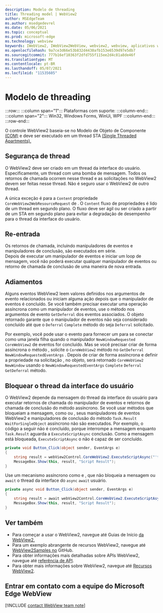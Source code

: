 ```yaml
---
description: Modelo de threading
title: Threading model | WebView2
author: MSEdgeTeam
ms.author: msedgedevrel
ms.date: 05/06/2021
ms.topic: conceptual
ms.prod: microsoft-edge
ms.technology: webview
keywords: IWebView2, IWebView2WebView, webview2, webview, aplicativos wpf, wpf, edge, ICoreWebView2, ICoreWebView2Host, controle de navegador, html de borda
ms.openlocfilehash: 9a7ce3d66e53b832d4430afb153e6539d97e5db7
ms.sourcegitcommit: 777b16ef10363f2dfd755f115ee2d4c81a8de46f
ms.translationtype: MT
ms.contentlocale: pt-BR
ms.lasthandoff: 05/07/2021
ms.locfileid: "11535605"
---
```

# <a name="threading-model"></a>Modelo de threading 

:::row:::
   :::column span="1":::
      Plataformas com suporte:
   :::column-end:::
   :::column span="2":::
      Win32, Windows Forms, WinUi, WPF
   :::column-end:::
:::row-end:::  

O controle WebView2 baseia-se no Modelo de Objeto de Componente [(COM)][WindowsWin32ComTheComponentObjectModel] e deve ser executado em um thread STA [(Single Threaded Apartments).][WindowsWin32ComSingleThreadedApartments]  

## <a name="thread-safety"></a>Segurança de thread  

O WebView2 deve ser criado em um thread da interface do usuário.  Especificamente, um thread com uma bomba de mensagem.  Todos os retornos de chamada ocorrem nesse thread e as solicitações no WebView2 devem ser feitas nesse thread.  Não é seguro usar o WebView2 de outro thread.  

A única exceção é para a `Content` propriedade `CoreWebView2WebResourceRequest` de .  O `Content` fluxo de propriedades é lido de um thread em segundo plano.  O fluxo deve ser ágil ou ser criado a partir de um STA em segundo plano para evitar a degradação de desempenho para o thread da interface do usuário.  

## <a name="re-entrancy"></a>Re-entrada  

Os retornos de chamada, incluindo manipuladores de eventos e manipuladores de conclusão, são executados em série.  
Depois de executar um manipulador de eventos e iniciar um loop de mensagem, você não poderá executar qualquer manipulador de eventos ou retorno de chamada de conclusão de uma maneira de nova entrada.  

## <a name="deferrals"></a>Adiamentos  

Alguns eventos WebView2 leem valores definidos nos argumentos de evento relacionados ou iniciam alguma ação depois que o manipulador de eventos é concluído.  Se você também precisar executar uma operação assíncrona como um manipulador de eventos, use o método nos argumentos de evento `GetDeferral` dos eventos associados.  O objeto retornado garante que o manipulador de eventos não seja considerado concluído até que o `Deferral` `Complete` método do seja `Deferral` solicitado.  

Por exemplo, você pode usar o evento para fornecer um para se conectar como uma janela filha quando o manipulador `NewWindowRequested` `CoreWebView2` de eventos for concluído.  Mas se você precisar criar de forma assíncrona o método , solicite o `CoreWebView2` método no `GetDeferral` `NewWindowRequestedEventArgs` .  Depois de criar de forma assíncrona e definir a propriedade na solicitação , no objeto, será retornado `CoreWebView2` `NewWindow` usando o `NewWindowRequestedEventArgs` `Complete` `Deferral` `GetDeferral` método.  

## <a name="block-the-ui-thread"></a>Bloquear o thread da interface do usuário  

O WebView2 depende da mensagem do thread da interface do usuário para executar retornos de chamada do manipulador de eventos e retornos de chamada de conclusão do método assíncrono.  Se você usar métodos que bloqueiam a mensagem, como ou , seus manipuladores de eventos WebView2 e manipuladores de conclusão do método `Task.Result` `WaitForSingleObject` assíncrono não são executados.  Por exemplo, o código a seguir não é concluído, porque interrompe a mensagem enquanto `Task.Result` aguarda a `ExecuteScriptAsync` conclusão.  Como a mensagem está bloqueada, `ExecuteScriptAsync` o não é capaz de ser concluído.   

```csharp
private void Button_Click(object sender, EventArgs e)
{
    string result = webView2Control.CoreWebView2.ExecuteScriptAsync("'test'").Result;
    MessageBox.Show(this, result, "Script Result");
}
```  

Use um mecanismo assíncrono como e , que não bloqueia a mensagem ou `await` o thread da interface do `async` `await` usuário.  

```csharp
private async void Button_Click(object sender, EventArgs e)
{
    string result = await webView2Control.CoreWebView2.ExecuteScriptAsync("'test'");
    MessageBox.Show(this, result, "Script Result");
}
```  

## <a name="see-also"></a>Ver também  

*   Para começar a usar o WebView2, navegue até Guias de Início [da WebView2.][Webview2IndexGetStarted]  
*   Para um exemplo abrangente de recursos WebView2, navegue até [WebView2Samples no][GithubMicrosoftedgeWebview2samples] GitHub.  
*   Para obter informações mais detalhadas sobre APIs WebView2, navegue até [referência de API][DotnetApiMicrosoftWebWebview2WpfWebview2].  
*   Para obter mais informações sobre WebView2, navegue até [Recursos WebView2][Webview2IndexNextSteps].  

## <a name="getting-in-touch-with-the-microsoft-edge-webview-team"></a>Entrar em contato com a equipe do Microsoft Edge WebView  

[!INCLUDE [contact WebView team note](../includes/contact-webview-team-note.md)]  

<!-- links -->  

[Webview2IndexGetStarted]: ../index.md#get-started "Introdução - Introdução ao Microsoft Edge WebView2 | Microsoft Docs"  
[Webview2IndexNextSteps]: ../index.md#next-steps "Próximas etapas - Introdução ao Microsoft Edge WebView2 | Microsoft Docs"  

[DotnetApiMicrosoftWebWebview2WpfWebview2]: /dotnet/api/microsoft.web.webview2.wpf.webview2 "WebView2 Class | Microsoft Docs"  

[WindowsWin32ComSingleThreadedApartments]: /windows/win32/com/single-threaded-apartments "Apartamentos com thread único | Microsoft Docs"  
[WindowsWin32ComTheComponentObjectModel]: /windows/win32/com/the-component-object-model "O modelo de objeto component | Microsoft Docs"  

[GithubMicrosoftedgeWebview2samples]: https://github.com/MicrosoftEdge/WebView2Samples "Exemplos de WebView2 - MicrosoftEdge/WebView2Samples | GitHub"  
